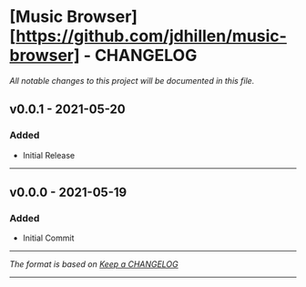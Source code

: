 # [Music Browser][https://github.com/jdhillen/music-browser] - CHANGELOG

_All notable changes to this project will be documented in this file._

## v0.0.1 - 2021-05-20

### Added

- Initial Release

---

## v0.0.0 - 2021-05-19

### Added

- Initial Commit

---

_The format is based on [Keep a CHANGELOG](http://keepachangelog.com)_

---

[music-browser]: https://github.com/jdhillen/music-browser
[v0.0.0]: https://github.com/jdhillen/music-browser/releases/
